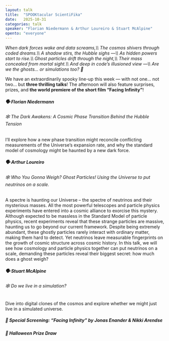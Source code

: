 ```yaml
---
layout: talk
title:  "SPOOKtacular ScientiFika"
date:   2025-10-31
categories: talk
speaker: "Florian Niedermann & Arthur Loureiro & Stuart McAlpine"
opento: "everyone"
---
```

<i>
When dark forces wake and data screams,\\
The cosmos shivers through coded dreams.\\
A shadow stirs, the Hubble sighs —\\
As hidden powers start to rise.\\
Ghost particles drift through the night,\\
Their mass concealed from mortal sight.\\
And deep in code’s illusioned view —\\
Are we the ghosts… or simulations too? 👻
</i>

We have an extraordinarily spooky line-up this week — with not one… not two… but **three thrilling talks**!
The afternoon will also feature surprises, prizes, and **the world premiere of the short film “Facing Infinity”**!

##### 🗣️ Florian Niedermann
###### 🕸️ The Dark Awakens: A Cosmic Phase Transition Behind the Hubble Tension
I’ll explore how a new phase transition might reconcile conflicting measurements of the Universe’s expansion rate, and why the standard model of cosmology might be haunted by a new dark force.

##### 🗣️ Arthur Loureiro
###### 🕸️ Who You Gonna Weigh? Ghost Particles! *Using the Universe to put neutrinos on a scale.*
A spectre is haunting our Universe – the spectre of neutrinos and their mysterious masses. All the most powerful telescopes and particle physics experiments have entered into a cosmic alliance to exorcise this mystery. Although expected to be massless in the Standard Model of particle physics, recent experiments reveal that these strange particles are massive, haunting us to go beyond our current framework. Despite being extremely abundant, these ghostly particles rarely interact with ordinary matter, making them hard to detect. Yet neutrinos leave measurable fingerprints on the growth of cosmic structure across cosmic history. In this talk, we will see how cosmology and particle physics together can put neutrinos on a scale, demanding these particles reveal their biggest secret: how much does a ghost weigh?

##### 🗣️ Stuart McAlpine
###### 🕸️ Do we live in a simulation?
Dive into digital clones of the cosmos and explore whether we might just live in a simulated universe.

##### 🎥 Special Screening: “Facing Infinity” by Jonas Enander & Nikki Arendse
##### 🎁 Halloween Prize Draw
